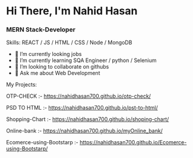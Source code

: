 

# Hi There, I'm Nahid Hasan
### MERN Stack-Developer 


Skills: REACT / JS / HTML / CSS / Node / MongoDB

- 🔭 I’m currently looking jobs
- 🌱 I’m currently learning SQA Engineer / python / Selenium  
- 👯 I’m looking to collaborate on githubs 
- 💬 Ask me about Web Development 

My Projects:

OTP-CHECK :- https://nahidhasan700.github.io/otp-check/

PSD TO HTML :- https://nahidhasan700.github.io/pst-to-html/

Shopping-Chart :- https://nahidhasan700.github.io/shoping-chart/

Online-bank  :- https://nahidhasan700.github.io/myOnline_bank/


Ecomerce-using-Bootstarp :- https://nahidhasan700.github.io/Ecomerce-using-Bootstarp/








